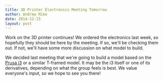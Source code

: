 ```yaml
---
title: 3D Printer Electronics Meeting Tomorrow
author: Andrew Mike
date: 2014-12-15
layout: post
---
```


Work on the 3D printer continues! We ordered the electronics last week, so hopefully they should be here by the meeting. If so, we'll be checking them out. If not, we'll have some more discussion on what model to build.

We decided last meeting that we're going to build a model based on the [Prusa i3](http://reprap.org/wiki/Prusa) or a similar T-framed model. It may be the i3 itself or one of its derivatives, depending on what the group feels is best. We value everyone's input, so we hope to see you there!